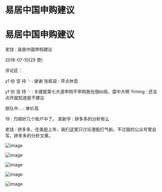 # 易居中国申购建议

# 易居中国申购建议

老钱 : 易居中国申购建议

2018-07-10(29 赞)

评论区：

y1 份 坚 持╰ : 谢谢 张栋梁 : 早点休息

y1 份 坚 持╰ : 关键是第七大道申购不申购我也很纠结，盘中大啊 Yiming : 还没点开就知道是不建议

排队中... : 单价高

19 : 万顺好几个账户中了。 吴新宇 : 拼多多的分析有么

老钱 : 拼多多，在美股上市，我们这里只讨论港股打气新。不过我的公众号里会写，拼多多的分析文章。

![image](img/Image_561.png)

![image](img/Image_562.png)

![image](img/Image_563.png)

![image](img/Image_564.png)

![image](img/Image_565.png)